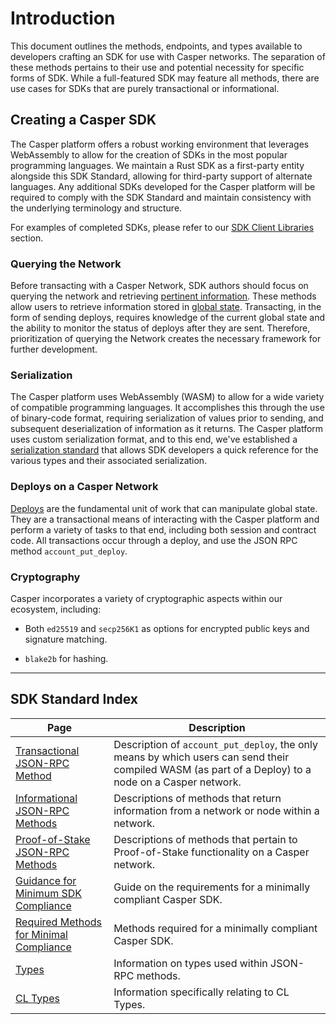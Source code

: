 # Introduction

This document outlines the methods, endpoints, and types available to developers crafting an SDK for use with Casper networks. The separation of these methods pertains to their use and potential necessity for specific forms of SDK. While a full-featured SDK may feature all methods, there are use cases for SDKs that are purely transactional or informational.

## Creating a Casper SDK

The Casper platform offers a robust working environment that leverages WebAssembly to allow for the creation of SDKs in the most popular programming languages. We maintain a Rust SDK as a first-party entity alongside this SDK Standard, allowing for third-party support of alternate languages. Any additional SDKs developed for the Casper platform will be required to comply with the SDK Standard and maintain consistency with the underlying terminology and structure. 

For examples of completed SDKs, please refer to our [SDK Client Libraries](../../../sdk/) section.

### Querying the Network

Before transacting with a Casper Network, SDK authors should focus on querying the network and retrieving [pertinent information](../sdkspec/json-rpc-informational.md). These methods allow users to retrieve information stored in [global state](../../../glossary/G#global-state). Transacting, in the form of sending deploys, requires knowledge of the current global state and the ability to monitor the status of deploys after they are sent. Therefore, prioritization of querying the Network creates the necessary framework for further development.

### Serialization

The Casper platform uses WebAssembly (WASM) to allow for a wide variety of compatible programming languages. It accomplishes this through the use of binary-code format, requiring serialization of values prior to sending, and subsequent deserialization of information as it returns. The Casper platform uses custom serialization format, and to this end, we've established a [serialization standard](../../../design/serialization-standard/) that allows SDK developers a quick reference for the various types and their associated serialization.

### Deploys on a Casper Network

[Deploys](../../../design/execution-semantics#deploys) are the fundamental unit of work that can manipulate global state. They are a transactional means of interacting with the Casper platform and perform a variety of tasks to that end, including both session and contract code. All transactions occur through a deploy, and use the JSON RPC method `account_put_deploy`.

### Cryptography

Casper incorporates a variety of cryptographic aspects within our ecosystem, including:

* Both `ed25519` and `secp256K1` as options for encrypted public keys and signature matching.

* `blake2b` for hashing.

-------


## SDK Standard Index

|Page|Description|
|----|-----------|
|[Transactional JSON-RPC Method](../sdkspec/json-rpc-transactional.md)|Description of `account_put_deploy`, the only means by which users can send their compiled WASM (as part of a Deploy) to a node on a Casper network.|
|[Informational JSON-RPC Methods](../sdkspec/json-rpc-informational.md)|Descriptions of methods that return information from a network or node within a network.|
|[Proof-of-Stake JSON-RPC Methods](../sdkspec/json-rpc-pos.md)|Descriptions of methods that pertain to Proof-of-Stake functionality on a Casper network.|
|[Guidance for Minimum SDK Compliance](../sdkspec/guidance.md)|Guide on the requirements for a minimally compliant Casper SDK.|
|[Required Methods for Minimal Compliance](../sdkspec/json-rpc-minimal.md)|Methods required for a minimally compliant Casper SDK.|
|[Types](../sdkspec/types_chain.md)|Information on types used within JSON-RPC methods.|
|[CL Types](../sdkspec/types_cl.md)|Information specifically relating to CL Types.|
